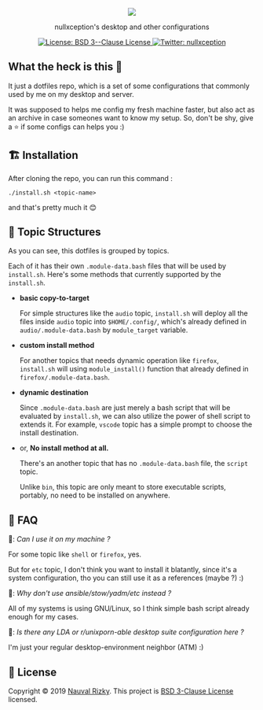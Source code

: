 <p align="center">
  <img src="https://user-images.githubusercontent.com/58150791/71537208-ffe23900-295b-11ea-841b-318adfe977d8.png" />
</p>
<p align="center">
nullxception's desktop and other configurations
</p>
<p align="center">
  <a href="LICENSE" target="_blank">
    <img alt="License: BSD 3--Clause License" src="https://img.shields.io/badge/License-BSD 3--Clause License-yellow.svg" />
  </a>
  <a href="https://twitter.com/nullxception" target="_blank">
    <img alt="Twitter: nullxception" src="https://img.shields.io/twitter/follow/nullxception.svg?style=social" />
  </a>
</p>

## What the heck is this 🤔

It just a dotfiles repo, which is a set of some configurations that commonly used by me on my desktop and server.

It was supposed to helps me config my fresh machine faster, but also act as an archive in case someones want to know my setup.
So, don't be shy, give a ⭐️ if some configs can helps you :)

## 🏗 Installation

After cloning the repo, you can run this command :

```
./install.sh <topic-name>
```
and that's pretty much it 😊

## 📑 Topic Structures
As you can see, this dotfiles is grouped by topics.

Each of it has their own `.module-data.bash` files that will be used by `install.sh`. Here's some methods that currently supported by the `install.sh`.

* **basic copy-to-target**

    For simple structures like the `audio` topic, `install.sh` will deploy all the files inside `audio` topic into `$HOME/.config/`, which's already defined in `audio/.module-data.bash` by `module_target` variable.

* **custom install method**

    For another topics that needs dynamic operation like `firefox`, `install.sh` will using `module_install()` function that already defined in `firefox/.module-data.bash`.

* **dynamic destination**

    Since `.module-data.bash` are just merely a bash script that will be evaluated by `install.sh`, we can also utilize the power of shell script to extends it.
    For example, `vscode` topic has a simple prompt to choose the install destination.

* or, **No install method at all.**

    There's an another topic that has no `.module-data.bash` file, the `script` topic.

    Unlike `bin`, this topic are only meant to store executable scripts, portably, no need to be installed on anywhere.

## 💬 FAQ

🤔: _Can I use it on my machine ?_

For some topic like `shell` or `firefox`, yes.

But for `etc` topic, I don't think you want to install it blatantly, since it's a system configuration, tho you can still use it as a references (maybe ?) :)

🤔: _Why don't use ansible/stow/yadm/etc instead ?_

All of my systems is using GNU/Linux, so I think simple bash script already enough for my cases.

🤔: _Is there any LDA or r/unixporn-able desktop suite configuration here ?_

I'm just your regular desktop-environment neighbor (ATM) :)

## 📄 License

Copyright © 2019 [Nauval Rizky](https://github.com/nullxception). This project is [BSD 3-Clause License](LICENSE) licensed.

